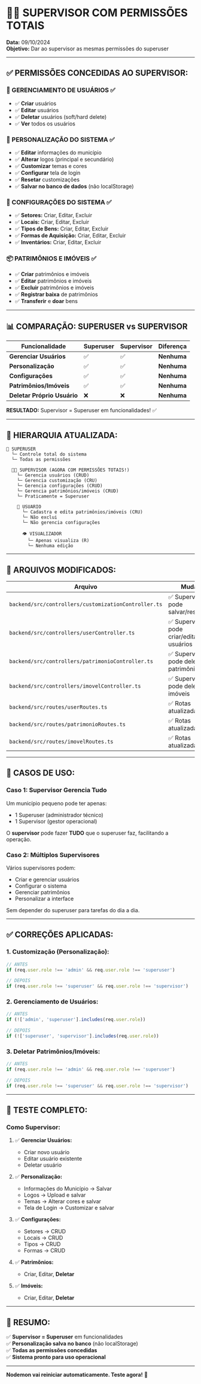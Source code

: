 # 👨‍💼 SUPERVISOR COM PERMISSÕES TOTAIS

**Data:** 09/10/2024  
**Objetivo:** Dar ao supervisor as mesmas permissões do superuser

---

## ✅ **PERMISSÕES CONCEDIDAS AO SUPERVISOR:**

### **👥 GERENCIAMENTO DE USUÁRIOS** ✅
- ✅ **Criar** usuários
- ✅ **Editar** usuários
- ✅ **Deletar** usuários (soft/hard delete)
- ✅ **Ver** todos os usuários

### **🎨 PERSONALIZAÇÃO DO SISTEMA** ✅
- ✅ **Editar** informações do município
- ✅ **Alterar** logos (principal e secundário)
- ✅ **Customizar** temas e cores
- ✅ **Configurar** tela de login
- ✅ **Resetar** customizações
- ✅ **Salvar no banco de dados** (não localStorage)

### **📍 CONFIGURAÇÕES DO SISTEMA** ✅
- ✅ **Setores:** Criar, Editar, Excluir
- ✅ **Locais:** Criar, Editar, Excluir
- ✅ **Tipos de Bens:** Criar, Editar, Excluir
- ✅ **Formas de Aquisição:** Criar, Editar, Excluir
- ✅ **Inventários:** Criar, Editar, Excluir

### **📦 PATRIMÔNIOS E IMÓVEIS** ✅
- ✅ **Criar** patrimônios e imóveis
- ✅ **Editar** patrimônios e imóveis
- ✅ **Excluir** patrimônios e imóveis
- ✅ **Registrar baixa** de patrimônios
- ✅ **Transferir** e **doar** bens

---

## 📊 **COMPARAÇÃO: SUPERUSER vs SUPERVISOR**

| Funcionalidade | Superuser | Supervisor | Diferença |
|----------------|-----------|------------|-----------|
| **Gerenciar Usuários** | ✅ | ✅ | **Nenhuma** |
| **Personalização** | ✅ | ✅ | **Nenhuma** |
| **Configurações** | ✅ | ✅ | **Nenhuma** |
| **Patrimônios/Imóveis** | ✅ | ✅ | **Nenhuma** |
| **Deletar Próprio Usuário** | ❌ | ❌ | **Nenhuma** |

**RESULTADO:** Supervisor = Superuser em funcionalidades! ✅

---

## 🔐 **HIERARQUIA ATUALIZADA:**

```
👑 SUPERUSER
  └─ Controle total do sistema
  └─ Todas as permissões

  👨‍💼 SUPERVISOR (AGORA COM PERMISSÕES TOTAIS!)
    └─ Gerencia usuários (CRUD)
    └─ Gerencia customização (CRU)
    └─ Gerencia configurações (CRUD)
    └─ Gerencia patrimônios/imóveis (CRUD)
    └─ Praticamente = Superuser

    👤 USUARIO
      └─ Cadastra e edita patrimônios/imóveis (CRU)
      └─ Não exclui
      └─ Não gerencia configurações

      👁️ VISUALIZADOR
        └─ Apenas visualiza (R)
        └─ Nenhuma edição
```

---

## 📝 **ARQUIVOS MODIFICADOS:**

| Arquivo | Mudança |
|---------|---------|
| `backend/src/controllers/customizationController.ts` | ✅ Supervisor pode salvar/resetar |
| `backend/src/controllers/userController.ts` | ✅ Supervisor pode criar/editar/deletar usuários |
| `backend/src/controllers/patrimonioController.ts` | ✅ Supervisor pode deletar patrimônios |
| `backend/src/controllers/imovelController.ts` | ✅ Supervisor pode deletar imóveis |
| `backend/src/routes/userRoutes.ts` | ✅ Rotas atualizadas |
| `backend/src/routes/patrimonioRoutes.ts` | ✅ Rotas atualizadas |
| `backend/src/routes/imovelRoutes.ts` | ✅ Rotas atualizadas |

---

## 🎯 **CASOS DE USO:**

### **Caso 1: Supervisor Gerencia Tudo**

Um município pequeno pode ter apenas:
- 1 Superuser (administrador técnico)
- 1 Supervisor (gestor operacional)

O **supervisor** pode fazer **TUDO** que o superuser faz, facilitando a operação.

### **Caso 2: Múltiplos Supervisores**

Vários supervisores podem:
- Criar e gerenciar usuários
- Configurar o sistema
- Gerenciar patrimônios
- Personalizar a interface

Sem depender do superuser para tarefas do dia a dia.

---

## ✅ **CORREÇÕES APLICADAS:**

### **1. Customização (Personalização):**
```typescript
// ANTES
if (req.user.role !== 'admin' && req.user.role !== 'superuser')

// DEPOIS
if (req.user.role !== 'superuser' && req.user.role !== 'supervisor')
```

### **2. Gerenciamento de Usuários:**
```typescript
// ANTES
if (!['admin', 'superuser'].includes(req.user.role))

// DEPOIS
if (!['superuser', 'supervisor'].includes(req.user.role))
```

### **3. Deletar Patrimônios/Imóveis:**
```typescript
// ANTES
if (req.user.role !== 'admin' && req.user.role !== 'superuser')

// DEPOIS
if (req.user.role !== 'superuser' && req.user.role !== 'supervisor')
```

---

## 🧪 **TESTE COMPLETO:**

### **Como Supervisor:**

1. ✅ **Gerenciar Usuários:**
   - Criar novo usuário
   - Editar usuário existente
   - Deletar usuário

2. ✅ **Personalização:**
   - Informações do Município → Salvar
   - Logos → Upload e salvar
   - Temas → Alterar cores e salvar
   - Tela de Login → Customizar e salvar

3. ✅ **Configurações:**
   - Setores → CRUD
   - Locais → CRUD
   - Tipos → CRUD
   - Formas → CRUD

4. ✅ **Patrimônios:**
   - Criar, Editar, **Deletar**

5. ✅ **Imóveis:**
   - Criar, Editar, **Deletar**

---

## 🎉 **RESUMO:**

✅ **Supervisor = Superuser** em funcionalidades  
✅ **Personalização salva no banco** (não localStorage)  
✅ **Todas as permissões concedidas**  
✅ **Sistema pronto para uso operacional**  

---

**Nodemon vai reiniciar automaticamente. Teste agora!** 🚀

